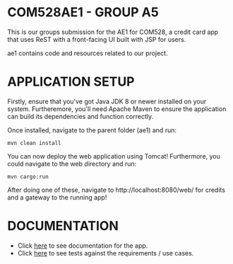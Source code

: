 # COM528AE1 - GROUP A5

This is our groups submission for the AE1 for COM528, a credit card app that uses ReST with a front-facing UI built with JSP for users.

ae1 contains code and resources related to our project.

# APPLICATION SETUP

Firstly, ensure that you've got Java JDK 8 or newer installed on your system. Furtheremore, you'll need Apache Maven to ensure the application can build its dependencies and function correctly.

Once installed, navigate to the parent folder (ae1) and run:
```
mvn clean install
```

You can now deploy the web application using Tomcat! Furthermore, you could navigate to the web directory and run:
```
mvn cargo:run
```

After doing one of these, navigate to http://localhost:8080/web/ for credits and a gateway to the running app!

# DOCUMENTATION

- Click [here](https://github.com/WT000/COM528AE1/blob/main/ae1/documentation/appDesign.md) to see documentation for the app.
- Click [here](https://github.com/WT000/COM528AE1/blob/main/ae1/documentation/appDesign.md) to see tests against the requirements / use cases.
